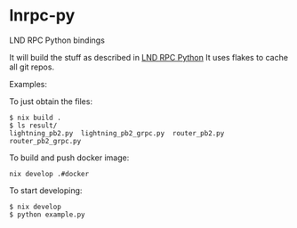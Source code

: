 # lnrpc-py
LND RPC Python bindings

It will build the stuff as described in [LND RPC Python](https://github.com/lightningnetwork/lnd/blob/master/docs/grpc/python.md)
It uses flakes to cache all git repos.

Examples:

To just obtain the files:
```
$ nix build .
$ ls result/
lightning_pb2.py  lightning_pb2_grpc.py  router_pb2.py  router_pb2_grpc.py
```

To build and push docker image:
```
nix develop .#docker
```

To start developing:
```
$ nix develop
$ python example.py
```
